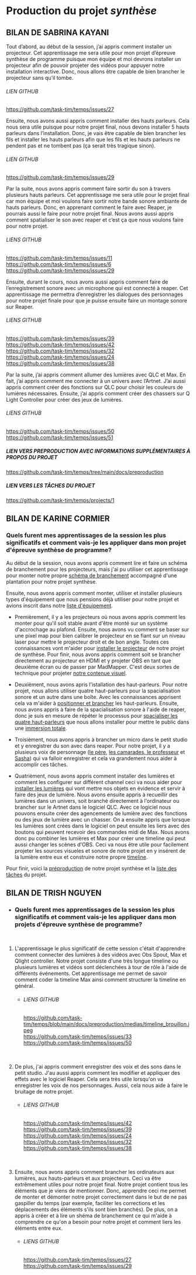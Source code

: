# Production du projet *synthèse*

## BILAN DE SABRINA KAYANI

Tout d’abord, au début de la session, j’ai appris comment installer un projecteur. Cet apprentissage me sera utile pour mon projet d’épreuve synthèse de programme puisque mon équipe et moi devrons installer un projecteur afin de pouvoir projeter des vidéos pour appuyer notre installation interactive. Donc, nous allons être capable de bien brancher le projecteur sans qu’il tombe.
###### LIEN GITHUB
<https://github.com/task-tim/temps/issues/27>

Ensuite, nous avons aussi appris comment installer des hauts parleurs. Cela nous sera utile puisque pour notre projet final, nous devons installer 5 hauts parleurs dans l’installation. Donc, je vais être capable de bien brancher les fils et installer les hauts parleurs afin que les fils et les hauts parleurs ne pendent pas et ne tombent pas (ça serait très tragique sinon). 
###### LIEN GITHUB
<https://github.com/task-tim/temps/issues/29>

Par la suite, nous avons appris comment faire sortir du son à travers plusieurs hauts parleurs. Cet apprentissage me sera utile pour le projet final car mon équipe et moi voulons faire sortir notre bande sonore ambiante de hauts parleurs. Donc, en apprenant comment le faire avec Reaper, je pourrais aussi le faire pour notre projet final. Nous avons aussi appris comment spatialiser le son avec reaper et c’est ça que nous voulons faire pour notre projet.
###### LIENS GITHUB
<https://github.com/task-tim/temps/issues/11><br/> 
<https://github.com/task-tim/temps/issues/6><br/> 
<https://github.com/task-tim/temps/issues/29>

Ensuite, durant le cours, nous avons aussi appris comment faire de l’enregistrement sonore avec un microphone qui est connecté à reaper. Cet apprentissage me permettra d’enregistrer les dialogues des personnages pour notre projet finale pour que je puisse ensuite faire un montage sonore sur Reaper.
###### LIENS GITHUB
<https://github.com/task-tim/temps/issues/39><br/> 
<https://github.com/task-tim/temps/issues/42><br/> 
<https://github.com/task-tim/temps/issues/32><br/> 
<https://github.com/task-tim/temps/issues/24><br/> 
<https://github.com/task-tim/temps/issues/38>

Par la suite, j’ai appris comment allumer des lumières avec QLC et Max. En fait, j’ai appris comment me connecter à un univers avec l’Artnet. J’ai aussi appris comment créer des fonctions sur QLC pour choisir les couleurs de lumières nécessaires. Ensuite, j’ai appris comment créer des chassers sur Q Light Controller pour créer des jeux de lumières.
###### LIENS GITHUB
<https://github.com/task-tim/temps/issues/50><br/> 
<https://github.com/task-tim/temps/issues/51>

##### LIEN VERS PREPRODUCTION AVEC INFORMATIONS SUPPLÉMENTAIRES À PROPOS DU PROJET
<https://github.com/task-tim/temps/tree/main/docs/preproduction>

##### LIEN VERS LES TÂCHES DU PROJET
<https://github.com/task-tim/temps/projects/1>

## BILAN DE KARINE CORMIER

### Quels furent mes apprentissages de la session les plus significatifs et comment vais-je les appliquer dans  mon projet d'épreuve synthèse de programme?

Au début de la session, nous avons appris comment lire et faire un schéma de branchement pour les projecteurs, mais j'ai pu utiliser cet apprentissage pour monter notre propre [schéma de branchement](https://github.com/task-tim/temps/tree/main/docs/preproduction#Sch%C3%A9mas-ou-plans-techniques) accompagné d'une plantation pour notre projet synthèse. 

Ensuite, nous avons appris comment monter, utiliser et installer plusieurs types d'équipement que nous pensions déjà utiliser pour notre projet et avions inscrit dans notre [liste d'équipement](https://github.com/task-tim/temps/tree/main/docs/preproduction#%C3%89quipements-requis). 

- Premièrement, il y a les projecteurs où nous avons appris comment les monter pour qu'il soit stable avant d'être monté sur un système d'accrochage au plafond. Ensuite, nous avons vu comment se baser sur une pixel map pour bien calibrer le projecteur en se fiant sur un niveau laser pour mettre le projecteur droit et de bon angle. Toutes ces connaissances vont m'aider pour [installer le projecteur](https://github.com/task-tim/temps/issues/27) de notre projet de synthèse. Pour finir, nous avons appris comment soit se brancher directement au projecteur en HDMI et y projeter OBS en tant que deuxième écran ou de passer par MadMapper. C'est deux sortes de technique pour projeter [notre contenue visuel](https://github.com/task-tim/temps/issues/12).

- Deuxièment, nous avons apris l'istallation des haut-parleurs. Pour notre projet, nous allons utiliser quatre haut-parleurs pour la spacialisation sonore et un autre dans une boîte. Avec les connaissances apprisent cela va m'aider à [positionner et brancher](https://github.com/task-tim/temps/issues/29) les haut-parleurs. Ensuite, nous avons appris à faire de la spacialisation sonore à l'aide de reaper, donc je suis en mesure de répéter le processus pour [spacialiser les quatre haut-parleurs](https://github.com/task-tim/temps/issues/38) que nous allons installer pour mettre le public dans une [immersion totale](https://github.com/task-tim/temps/issues/11).

- Troisièment, nous avons appris à brancher un micro dans le petit studio et y enregistrer du son avec dans reaper. Pour notre projet, il y a plusieurs voix de personnage ([le père](https://github.com/task-tim/temps/issues/32), [les camarades, le professeur](https://github.com/task-tim/temps/issues/42) et [Sasha](https://github.com/task-tim/temps/issues/24)) qui va falloir enregistrer et cela va grandement nous aider à accomplir ces tâches. 

- Quatrièment, nous avons appris comment installer des lumières et comment les configurer sur différent channel ceci va nous aider pour [installer les lumières](https://github.com/task-tim/temps/issues/51) qui vont mettre nos objets en évidence et servir à faire des jeux de lumière. Nous avons ensuite appris à recueillir des lumières dans un univers, soit branché directement à l'ordinateur ou brancher sur le Artnet dans le logiciel QLC. Avec ce logiciel nous pouvons ensuite créer des agencements de lumière avec des fonctions ou des jeux de lumière avec un chasser. On a ensuite appris que lorsque les lumières sont crées dans le logiciel on peut ensuite les liers avec des boutons qui peuvent recevoir des commandes midi de Max. Nous avons donc pu combiner les lumières et Max pour créer une timeline qui peut aussi changer les scènes d'OBS. Ceci va nous être utile pour facilement projeter les sources visueles et sonore de notre projet en y insérent de la lumière entre eux et construire notre propre [timeline](https://github.com/task-tim/temps/issues/50).

Pour finir, voici la [préproduction](https://github.com/task-tim/temps/tree/main/docs/preproduction) de notre projet synthèse et la [liste des tâches](https://github.com/task-tim/temps/projects/1) du projet.


## BILAN DE TRISH NGUYEN

- ### Quels furent mes apprentissages de la session les plus significatifs et comment vais-je les appliquer dans  mon projets d'épreuve synthèse de programme?
<br/>

1. L'apprentissage le plus significatif de cette session c'était d'apprendre comment connecter des lumières à des vidéos avec Obs Spout, Max et Qlight controller. Notre projet consiste d'une très longue timeline ou plusieurs lumières et vidéos sont déclenchées à tour de rôle à l'aide de différents événements. Cet apprentissage me permet de savoir comment coder la timeline Max ainsi comment structurer la timeline en général.

    -   ###### LIENS GITHUB
        https://github.com/task-tim/temps/blob/main/docs/preproduction/medias/timeline_brouillon.jpeg<br/>
        https://github.com/task-tim/temps/issues/33<br/>
        https://github.com/task-tim/temps/issues/50<br/>
    <br/>
    <br/>

2. De plus, j'ai appris comment enregistrer des voix et des sons dans le petit studio. J'au aussi appris comment les modifier et appliquer des effets avec le logiciel Reaper. Cela sera très utile lorsqu'on va enregistrer les voix de nos personnages. Aussi, cela nous aide à faire le bruitage de notre projet.
    -   ###### LIENS GITHUB
        https://github.com/task-tim/temps/issues/42<br/>
        https://github.com/task-tim/temps/issues/39 <br/>
        https://github.com/task-tim/temps/issues/24 <br/>
        https://github.com/task-tim/temps/issues/32 <br/>
        https://github.com/task-tim/temps/issues/38<br/>
    <br/>
    <br/>

3. Ensuite, nous avons appris comment brancher les ordinateurs aux lumières, aux hauts-parleurs et aux projecteurs. Ceci va être extrêmement utiles pour notre projet final. Notre projet contient tous les éléments que je viens de mentionner. Donc, apprendre ceci me permet de monter et démonter notre projet correctement dans le but de ne pas gaspiller du temps (par exemple, faciliter les corrections et les déplacements des éléments s'ils sont bien branchés). De plus, on a appris à créer et à lire un shéma de branchement ce qui m'aide à comprendre ce qu'on a besoin pour notre projet et comment liers les éléments entre eux.

    - ###### LIENS GITHUB
        https://github.com/task-tim/temps/issues/27<br/>
        https://github.com/task-tim/temps/issues/29<br/>
    <br/>
    <br/>
